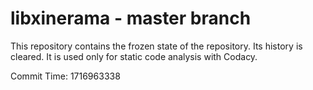 # libxinerama - master branch

This repository contains the frozen state of the repository.
Its history is cleared. It is used only for static code
analysis with Codacy.

Commit Time: 1716963338